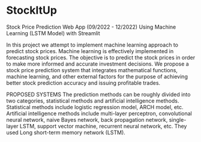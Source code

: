 # StockItUp
Stock Price Prediction Web App (09/2022 - 12/2022) Using Machine Learning (LSTM Model) with Streamlit

 In this project we attempt to implement machine learning approach to predict stock prices.
 Machine learning is effectively implemented in forecasting stock prices.
 The objective is to predict the stock prices in order to make more informed and accurate investment decisions.
 We propose a stock price prediction system that integrates mathematical functions, machine learning, and other 
 external factors for the purpose of achieving better stock prediction accuracy and issuing profitable trades.

 PROPOSED SYSTEMS 
The prediction methods can be roughly divided into two categories, statistical methods and artificial intelligence methods.
Statistical methods include logistic regression model, ARCH model, etc. Artificial intelligence methods include multi-layer
perceptron, convolutional neural network, naive Bayes network, back propagation network, single-layer LSTM, support vector
machine, recurrent neural network, etc. They used Long short-term memory network (LSTM). 

